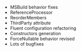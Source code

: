 - MSBuild behavior fixes
- ReferenceProcessor
- ReorderMembers
- ThirdParty attribute
- Fluent configuration refactoring
- Constructors generation
- ForceNullable behavior revised
- Lots of bugfixes